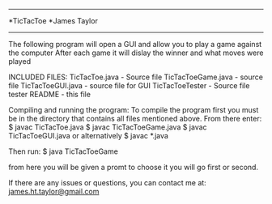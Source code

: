 ***************
*TicTacToe
*James Taylor
*********************

The following program will open a GUI and allow you to play a game against the computer
After each game it will dislay the winner and what moves were played


INCLUDED FILES:
TicTacToe.java - Source file
TicTacToeGame.java - source file
TicTacToeGUI.java - source file for GUI
TicTacToeTester - Source file tester
README - this file

Compiling and running the program:
To compile the program first you must be in the directory that contains all files mentioned above. From there enter:
$ javac TicTacToe.java 
$ javac TicTacToeGame.java
$ javac TicTacToeGUI.java
or alternatively 
$ javac *.java 

Then run:
$ java TicTacToeGame

from here you will be given a promt to choose it you will go first or second.

If there are any issues or questions, you can contact me at:
james.ht.taylor@gmail.com
